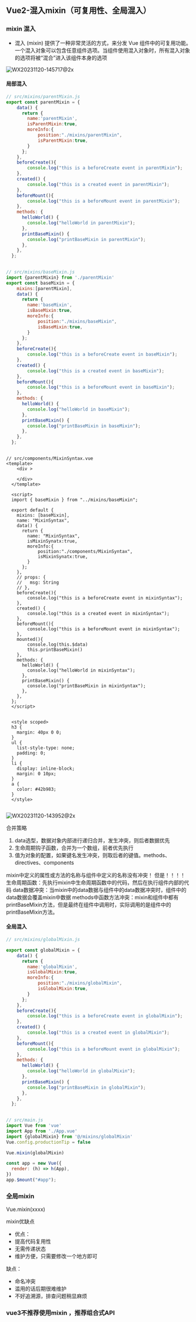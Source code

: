 ## Vue2-混入mixin（可复用性、全局混入）

### mixin 混入
- 混入 (mixin) 提供了一种非常灵活的方式，来分发 Vue 组件中的可复用功能。一个混入对象可以包含任意组件选项。当组件使用混入对象时，所有混入对象的选项将被“混合”进入该组件本身的选项

![WX20231120-145717@2x](https://github.com/zhoubingyan1/utils/assets/18182537/ea84bbeb-ff9e-4127-a38c-bae006b2ba39)
#### 局部混入

```js
// src/mixins/parentMixin.js
export const parentMixin = {
    data() {
      return {
        name:'parentMixin',
        isParentMixin:true,
        moreInfo:{
            position:"./mixins/parentMixin",
            isParentMixin:true,
        }
      };
    },
    beforeCreate(){
        console.log("this is a beforeCreate event in parentMixin");
    },
    created() {
        console.log("this is a created event in parentMixin");
    },
    beforeMount(){
        console.log("this is a beforeMount event in parentMixin");
    },
    methods: {
      helloWorld() {
        console.log("helloWorld in parentMixin");
      },
      printBaseMixin() {
        console.log("printBaseMixin in parentMixin");
      },
    },
  };
  
```

```js
// src/mixins/baseMixin.js
import {parentMixin} from './parentMixin'
export const baseMixin = {
    mixins:[parentMixin],
    data() {
      return {
        name:'baseMixin',
        isBaseMixin:true,
        moreInfo:{
            position:"./mixins/baseMixin",
            isBaseMixin:true,
        }
      };
    },
    beforeCreate(){
        console.log("this is a beforeCreate event in baseMixin");
    },
    created() {
        console.log("this is a created event in baseMixin");
    },
    beforeMount(){
        console.log("this is a beforeMount event in baseMixin");
    },
    methods: {
      helloWorld() {
        console.log("helloWorld in baseMixin");
      },
      printBaseMixin() {
        console.log("printBaseMixin in baseMixin");
      },
    },
  };
  
```

``` shell
// src/components/MixinSyntax.vue
<template>
    <div >

    </div>
  </template>
  
  <script>
  import { baseMixin } from "../mixins/baseMixin";
  
  export default {
    mixins: [baseMixin],
    name: "MixinSyntax",
    data() {
      return {
        name: "MixinSyntax",
        isMixinSynatx:true,
        moreInfo:{
            position:"./components/MixinSyntax",
            isMixinSynatx:true,
        }
      };
    },
    // props: {
    //   msg: String
    // },
    beforeCreate(){
        console.log("this is a beforeCreate event in mixinSyntax");
    },
    created() {
        console.log("this is a created event in mixinSyntax");
    },
    beforeMount(){
        console.log("this is a beforeMount event in mixinSyntax");
    },
    mounted(){
        console.log(this.$data)
        this.printBaseMixin()
    },
    methods: {
      helloWorld() {
        console.log("helloWorld in mixinSyntax");
      },
      printBaseMixin() {
        console.log("printBaseMixin in mixinSyntax");
      },
    },
  };
  </script>
  

  <style scoped>
  h3 {
    margin: 40px 0 0;
  }
  ul {
    list-style-type: none;
    padding: 0;
  }
  li {
    display: inline-block;
    margin: 0 10px;
  }
  a {
    color: #42b983;
  }
  </style>
  
```
![WX20231120-143952@2x](https://github.com/zhoubingyan1/utils/assets/18182537/f3321655-c6e9-4871-bf77-a67c050f38e8)




合并策略
1. data选型，数据对象内部进行递归合并，发生冲突，则后者数据优先
2. 生命周期钩子函数，合并为一个数组，前者优先执行
3. 值为对象的配置，如果键名发生冲突，则取后者的键值。methods、directives、components

mixin中定义的属性或方法的名称与组件中定义的名称没有冲突！
但是！！！！
生命周期函数：先执行mixin中生命周期函数中的代码，然后在执行组件内部的代码
data数据冲突：当mixin中的data数据与组件中的data数据冲突时，组件中的data数据会覆盖mixin中数据
methods中函数方法冲突：mixin和组件中都有printBaseMixin方法，但是最终在组件中调用时，实际调用的是组件中的printBaseMixin方法。

#### 全局混入

```js
// src/mixins/globalMixin.js

export const globalMixin = {
    data() {
      return {
        name:'globalMixin',
        isGlobalMixin:true,
        moreInfo:{
            position:"./mixins/globalMixin",
            isGlobalMixin:true,
        }
      };
    },
    beforeCreate(){
        console.log("this is a beforeCreate event in globalMixin");
    },
    created() {
        console.log("this is a created event in globalMixin");
    },
    beforeMount(){
        console.log("this is a beforeMount event in globalMixin");
    },
    methods: {
      helloWorld() {
        console.log("helloWorld in globalMixin");
      },
      printBaseMixin() {
        console.log("printBaseMixin in globalMixin");
      },
    },
  };
  
```

```js
// src/main.js
import Vue from 'vue'
import App from './App.vue'
import {globalMixin} from '@/mixins/globalMixin'
Vue.config.productionTip = false

Vue.mixin(globalMixin)

const app = new Vue({
  render: (h) => h(App),
})
app.$mount("#app");

```

### 全局mixin
Vue.mixin(xxxx)


mixin优缺点

- 优点：
- 提高代码复用性
- 无需传递状态
- 维护方便，只需要修改一个地方即可

缺点：

- 命名冲突
- 滥用的话后期很难维护
- 不好追溯源，排查问题稍显麻烦



### vue3不推荐使用mixin ，推荐组合式API


